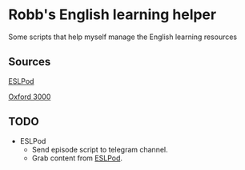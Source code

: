# Robb's English learning helper

Some scripts that help myself manage the English learning resources

## Sources

[ESLPod](http://www.ieslpod.com)

[Oxford 3000](https://github.com/OliverCollins/Oxford-3000-Word-List)

## TODO

* ESLPod
  * Send episode script to telegram channel.
  * Grab content from [ESLPod](http://www.ieslpod.com).
